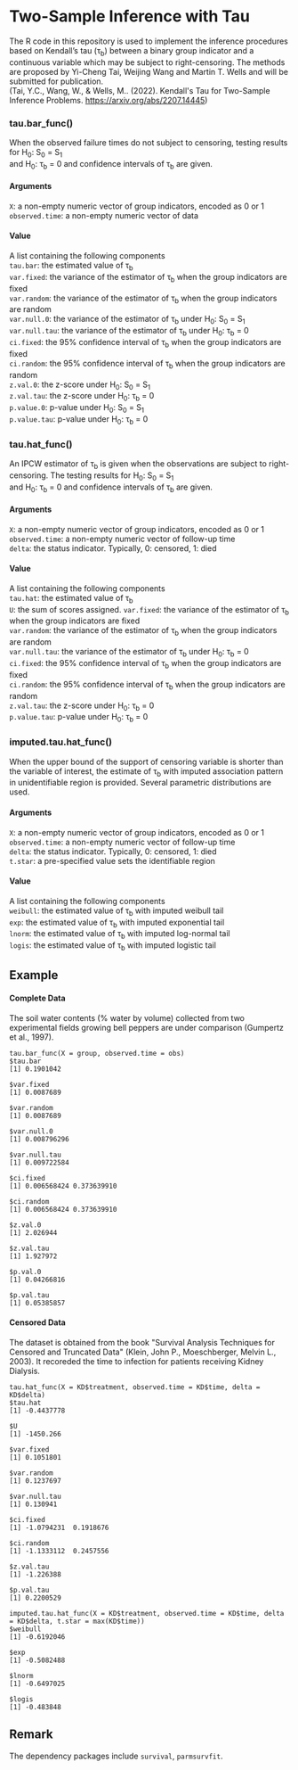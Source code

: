 # Two-Sample Inference with Tau

The R code in this repository is used to implement the inference procedures based on Kendall’s tau (&tau;<sub>b</sub>) between a binary group indicator and a continuous variable which may be subject to right-censoring. The methods are proposed by Yi-Cheng Tai, Weijing Wang and Martin T. Wells and will be submitted for publication. <br>
(Tai, Y.C., Wang, W., & Wells, M.. (2022). Kendall's Tau for Two-Sample Inference Problems. https://arxiv.org/abs/2207.14445) <br>

### tau.bar_func()
When the observed failure times do not subject to censoring, testing results for H<sub>0</sub>: S<sub>0</sub> = S<sub>1</sub> <br> and H<sub>0</sub>: &tau;<sub>b</sub> = 0 and confidence intervals of &tau;<sub>b</sub> are given. <br>

#### Arguments
`X`: a non-empty numeric vector of group indicators, encoded as 0 or 1 <br>
`observed.time`: a non-empty numeric vector of data <br>

#### Value
A list containing the following components <br>
`tau.bar`: the estimated value of &tau;<sub>b</sub> <br>
`var.fixed`: the variance of the estimator of &tau;<sub>b</sub> when the group indicators are fixed <br>
`var.random`: the variance of the estimator of &tau;<sub>b</sub> when the group indicators are random <br>
`var.null.0`: the variance of the estimator of &tau;<sub>b</sub> under H<sub>0</sub>: S<sub>0</sub> = S<sub>1</sub> <br>
`var.null.tau`: the variance of the estimator of &tau;<sub>b</sub> under H<sub>0</sub>: &tau;<sub>b</sub> = 0 <br>
`ci.fixed`: the 95% confidence interval of &tau;<sub>b</sub> when the group indicators are fixed <br>
`ci.random`: the 95% confidence interval of &tau;<sub>b</sub> when the group indicators are random <br>
`z.val.0`: the z-score under H<sub>0</sub>: S<sub>0</sub> = S<sub>1</sub> <br>
`z.val.tau`: the z-score under H<sub>0</sub>: &tau;<sub>b</sub> = 0 <br>
`p.value.0`: p-value under H<sub>0</sub>: S<sub>0</sub> = S<sub>1</sub> <br>
`p.value.tau`: p-value under H<sub>0</sub>: &tau;<sub>b</sub> = 0 <br>

### tau.hat_func()
An IPCW estimator of &tau;<sub>b</sub> is given when the observations are subject to right-censoring. The testing results for H<sub>0</sub>: S<sub>0</sub> = S<sub>1</sub> <br> and H<sub>0</sub>: &tau;<sub>b</sub> = 0 and confidence intervals of &tau;<sub>b</sub> are given.

#### Arguments
`X`: a non-empty numeric vector of group indicators, encoded as 0 or 1 <br>
`observed.time`: a non-empty numeric vector of follow-up time <br>
`delta`: the status indicator. Typically, 0: censored, 1: died <br>

#### Value
A list containing the following components <br>
`tau.hat`: the estimated value of &tau;<sub>b</sub> <br>
`U`: the sum of scores assigned.
`var.fixed`: the variance of the estimator of &tau;<sub>b</sub> when the group indicators are fixed <br>
`var.random`: the variance of the estimator of &tau;<sub>b</sub> when the group indicators are random <br>
`var.null.tau`: the variance of the estimator of &tau;<sub>b</sub> under H<sub>0</sub>: &tau;<sub>b</sub> = 0 <br>
`ci.fixed`: the 95% confidence interval of &tau;<sub>b</sub> when the group indicators are fixed <br>
`ci.random`: the 95% confidence interval of &tau;<sub>b</sub> when the group indicators are random <br>
`z.val.tau`: the z-score under H<sub>0</sub>: &tau;<sub>b</sub> = 0 <br>
`p.value.tau`: p-value under H<sub>0</sub>: &tau;<sub>b</sub> = 0 <br>

### imputed.tau.hat_func()
When the upper bound of the support of censoring variable is shorter than the variable of interest, the estimate of &tau;<sub>b</sub> with imputed association pattern in unidentifiable region is provided. Several parametric distributions are used. <br>

#### Arguments
`X`: a non-empty numeric vector of group indicators, encoded as 0 or 1 <br>
`observed.time`: a non-empty numeric vector of follow-up time <br>
`delta`: the status indicator. Typically, 0: censored, 1: died <br>
`t.star`: a pre-specified value sets the identifiable region <br>

#### Value
A list containing the following components <br>
`weibull`: the estimated value of &tau;<sub>b</sub> with imputed weibull tail <br>
`exp`: the estimated value of &tau;<sub>b</sub> with imputed exponential tail <br>
`lnorm`: the estimated value of &tau;<sub>b</sub> with imputed log-normal tail <br>
`logis`: the estimated value of &tau;<sub>b</sub> with imputed logistic tail <br>

## Example
#### Complete Data
The soil water contents (% water by volume) collected from two experimental fields growing bell peppers are under comparison (Gumpertz et al., 1997).

```
tau.bar_func(X = group, observed.time = obs)
$tau.bar
[1] 0.1901042

$var.fixed
[1] 0.0087689

$var.random
[1] 0.0087689

$var.null.0
[1] 0.008796296

$var.null.tau
[1] 0.009722584

$ci.fixed
[1] 0.006568424 0.373639910

$ci.random
[1] 0.006568424 0.373639910

$z.val.0
[1] 2.026944

$z.val.tau
[1] 1.927972

$p.val.0
[1] 0.04266816

$p.val.tau
[1] 0.05385857
```

#### Censored Data
The dataset is obtained from the book "Survival Analysis Techniques for Censored and Truncated Data" (Klein, John P., Moeschberger, Melvin L., 2003). It recoreded the time to infection for patients receiving Kidney Dialysis. <br>

```
tau.hat_func(X = KD$treatment, observed.time = KD$time, delta = KD$delta)
$tau.hat
[1] -0.4437778

$U
[1] -1450.266

$var.fixed
[1] 0.1051801

$var.random
[1] 0.1237697

$var.null.tau
[1] 0.130941

$ci.fixed
[1] -1.0794231  0.1918676

$ci.random
[1] -1.1333112  0.2457556

$z.val.tau
[1] -1.226388

$p.val.tau
[1] 0.2200529
```

```
imputed.tau.hat_func(X = KD$treatment, observed.time = KD$time, delta = KD$delta, t.star = max(KD$time))
$weibull
[1] -0.6192046

$exp
[1] -0.5082488

$lnorm
[1] -0.6497025

$logis
[1] -0.483848
```

## Remark
The dependency packages include `survival`, `parmsurvfit`.
